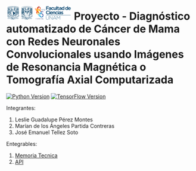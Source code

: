 # ![Logo Facultad de Ciencias](images/logoFC85.png) Proyecto - Diagnóstico automatizado de Cáncer de Mama con Redes Neuronales Convolucionales usando Imágenes de Resonancia Magnética o Tomografía Axial Computarizada 

[![Python Version](https://img.shields.io/badge/python-3.10-blue.svg)](https://www.python.org/downloads/release/python-3100/)
[![TensorFlow Version](https://img.shields.io/badge/TensorFlow-2.17-orange.svg)](https://www.tensorflow.org/)




Integrantes:  

1. Leslie Guadalupe Pérez Montes
1. Marían de los Ángeles Partida Contreras
1. José Emanuel Tellez Soto


Entegrables:

1. [Memoria Tecnica](dev_model/MEMORIA-TECNICA.md)
1. [API](app/documentacion-api.md)